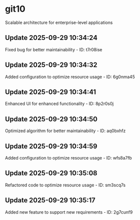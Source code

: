 # git10
Scalable architecture for enterprise-level applications

## Update 2025-09-29 10:34:24
Fixed bug for better maintainability - ID: t7r08ise


## Update 2025-09-29 10:34:32
Added configuration to optimize resource usage - ID: 6g0nma45


## Update 2025-09-29 10:34:41
Enhanced UI for enhanced functionality - ID: 8p2r0s0j


## Update 2025-09-29 10:34:50
Optimized algorithm for better maintainability - ID: aq0bxhfz


## Update 2025-09-29 10:34:59
Added configuration to optimize resource usage - ID: wfs8a7fb


## Update 2025-09-29 10:35:08
Refactored code to optimize resource usage - ID: sm3scq7s


## Update 2025-09-29 10:35:17
Added new feature to support new requirements - ID: 2g7cunf9

